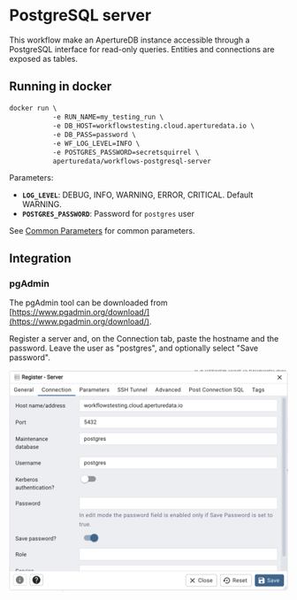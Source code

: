 # PostgreSQL server

This workflow make an ApertureDB instance accessible through a PostgreSQL interface for read-only queries.
Entities and connections are exposed as tables.

## Running in docker

```
docker run \
           -e RUN_NAME=my_testing_run \
           -e DB_HOST=workflowstesting.cloud.aperturedata.io \
           -e DB_PASS=password \
           -e WF_LOG_LEVEL=INFO \
           -e POSTGRES_PASSWORD=secretsquirrel \
           aperturedata/workflows-postgresql-server
```

Parameters: 
* **`LOG_LEVEL`**: DEBUG, INFO, WARNING, ERROR, CRITICAL. Default WARNING.
* **`POSTGRES_PASSWORD`**: Password for `postgres` user

See [Common Parameters](../../README.md#common-parameters) for common parameters.

## Integration

### pgAdmin

The pgAdmin tool can be downloaded from [https://www.pgadmin.org/download/](https://www.pgadmin.org/download/).

Register a server and, on the Connection tab, paste the hostname and the password.
Leave the user as "postgres", and optionally select "Save password".

![Register server dialog in pgadmin](images/pgadmin_add_server.png)